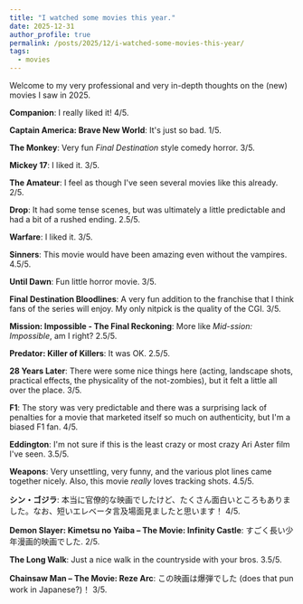 ```yaml
---
title: "I watched some movies this year."
date: 2025-12-31
author_profile: true
permalink: /posts/2025/12/i-watched-some-movies-this-year/
tags:
  - movies
---
```


Welcome to my very professional and very in-depth thoughts on the (new) movies I saw in 2025.

**Companion**: I really liked it! 4/5.

**Captain America: Brave New World**: It's just so bad. 1/5.

**The Monkey**: Very fun *Final Destination* style comedy horror. 3/5.

**Mickey 17**: I liked it. 3/5.

**The Amateur**: I feel as though I've seen several movies like this already. 2/5.

**Drop**: It had some tense scenes, but was ultimately a little predictable and had a bit of a rushed ending. 2.5/5.

**Warfare**: I liked it. 3/5.

**Sinners**: This movie would have been amazing even without the vampires. 4.5/5.

**Until Dawn**: Fun little horror movie. 3/5.

**Final Destination Bloodlines**: A very fun addition to the franchise that I think fans of the series will enjoy. My only nitpick is the quality of the CGI. 3/5.

**Mission: Impossible - The Final Reckoning**: More like *Mid-ssion: Impossible*, am I right? 2.5/5.

**Predator: Killer of Killers**: It was OK. 2.5/5.

**28 Years Later**: There were some nice things here (acting, landscape shots, practical effects, the physicality of the not-zombies), but it felt a little all over the place. 3/5.

**F1**: The story was very predictable and there was a surprising lack of penalties for a movie that marketed itself so much on authenticity, but I'm a biased F1 fan. 4/5.

**Eddington**: I'm not sure if this is the least crazy or most crazy Ari Aster film I've seen. 3.5/5.

**Weapons**: Very unsettling, very funny, and the various plot lines came together nicely. Also, this movie *really* loves tracking shots. 4.5/5.

**シン・ゴジラ**: 本当に官僚的な映画でしたけど、たくさん面白いところもありました。なお、短いエレベータ言及場面見ましたと思います！ 4/5.

**Demon Slayer: Kimetsu no Yaiba – The Movie: Infinity Castle**: すごく長い少年漫画的映画でした. 2/5.

**The Long Walk**: Just a nice walk in the countryside with your bros. 3.5/5.

**Chainsaw Man – The Movie: Reze Arc**: この映画は爆弾でした (does that pun work in Japanese?)！ 3/5.
